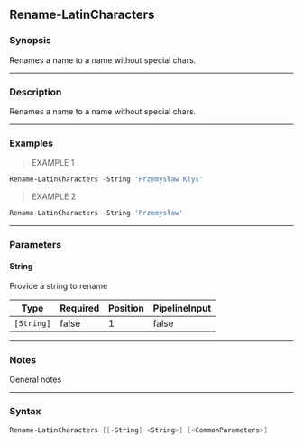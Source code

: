 Rename-LatinCharacters
----------------------

### Synopsis
Renames a name to a name without special chars.

---

### Description

Renames a name to a name without special chars.

---

### Examples
> EXAMPLE 1

```PowerShell
Rename-LatinCharacters -String 'Przemysław Kłys'
```
> EXAMPLE 2

```PowerShell
Rename-LatinCharacters -String 'Przemysław'
```

---

### Parameters
#### **String**
Provide a string to rename

|Type      |Required|Position|PipelineInput|
|----------|--------|--------|-------------|
|`[String]`|false   |1       |false        |

---

### Notes
General notes

---

### Syntax
```PowerShell
Rename-LatinCharacters [[-String] <String>] [<CommonParameters>]
```
